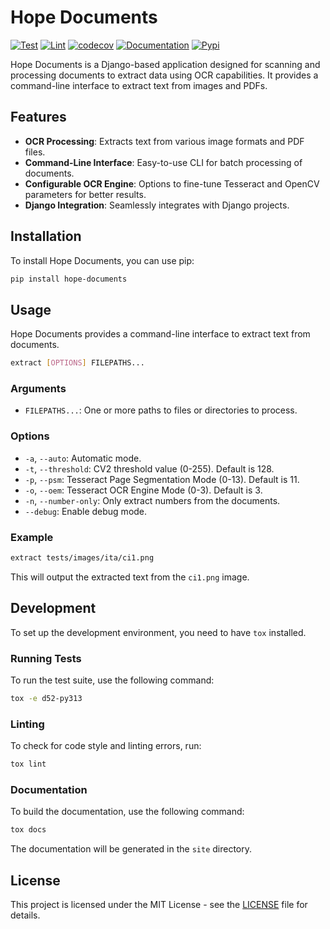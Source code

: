 # Hope Documents

[![Test](https://github.com/unicef/hope-documents/actions/workflows/test.yml/badge.svg)](https://github.com/unicef/hope-documents/actions/workflows/test.yml)
[![Lint](https://github.com/unicef/hope-documents/actions/workflows/lint.yml/badge.svg)](https://github.com/unicef/hope-documents/actions/workflows/lint.yml)
[![codecov](https://codecov.io/github/unicef/hope-documents/branch/develop/graph/badge.svg?token=3ZmxTFfYra)](https://codecov.io/github/unicef/hope-documents)
[![Documentation](https://github.com/unicef/hope-documents/actions/workflows/docs.yml/badge.svg)](https://unicef.github.io/hope-documents/)
[![Pypi](https://badge.fury.io/py/hope-documents.svg)](https://badge.fury.io/py/hope-documents)

Hope Documents is a Django-based application designed for scanning and processing documents to extract data using OCR capabilities. It provides a command-line interface to extract text from images and PDFs.

## Features

-   **OCR Processing**: Extracts text from various image formats and PDF files.
-   **Command-Line Interface**: Easy-to-use CLI for batch processing of documents.
-   **Configurable OCR Engine**: Options to fine-tune Tesseract and OpenCV parameters for better results.
-   **Django Integration**: Seamlessly integrates with Django projects.

## Installation

To install Hope Documents, you can use pip:

```bash
pip install hope-documents
```

## Usage

Hope Documents provides a command-line interface to extract text from documents.

```bash
extract [OPTIONS] FILEPATHS...
```

### Arguments

-   `FILEPATHS...`: One or more paths to files or directories to process.

### Options

-   `-a`, `--auto`: Automatic mode.
-   `-t`, `--threshold`: CV2 threshold value (0-255). Default is 128.
-   `-p`, `--psm`: Tesseract Page Segmentation Mode (0-13). Default is 11.
-   `-o`, `--oem`: Tesseract OCR Engine Mode (0-3). Default is 3.
-   `-n`, `--number-only`: Only extract numbers from the documents.
-   `--debug`: Enable debug mode.

### Example

```bash
extract tests/images/ita/ci1.png
```

This will output the extracted text from the `ci1.png` image.

## Development

To set up the development environment, you need to have `tox` installed.

### Running Tests

To run the test suite, use the following command:

```bash
tox -e d52-py313
```

### Linting

To check for code style and linting errors, run:

```bash
tox lint
```

### Documentation

To build the documentation, use the following command:

```bash
tox docs
```

The documentation will be generated in the `site` directory.

## License

This project is licensed under the MIT License - see the [LICENSE](LICENSE) file for details.
